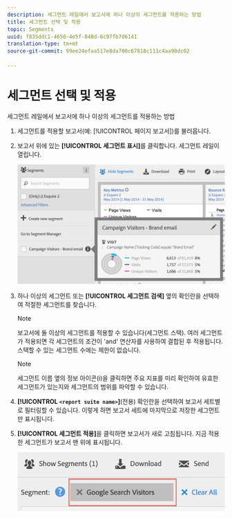 ```yaml
---
description: 세그먼트 레일에서 보고서에 하나 이상의 세그먼트를 적용하는 방법
title: 세그먼트 선택 및 적용
topic: Segments
uuid: f835ddc1-4650-4e5f-848d-6c97fb7d6141
translation-type: tm+mt
source-git-commit: 99ee24efaa517e8da700c67818c111c4aa90dc02

---
```



# 세그먼트 선택 및 적용

세그먼트 레일에서 보고서에 하나 이상의 세그먼트를 적용하는 방법

1. 세그먼트를 적용할 보고서(예: [!UICONTROL 페이지 보고서])를 불러옵니다.
1. 보고서 위에 있는 **[!UICONTROL 세그먼트 표시]**&#x200B;를 클릭합니다. 세그먼트 레일이 열립니다.

   ![](assets/segment_rail.png)

1. 하나 이상의 세그먼트 또는 **[!UICONTROL 세그먼트 검색]** 옆의 확인란을 선택하여 적절한 세그먼트를 찾습니다.

   >[!NOTE]
   >
   >보고서에 둘 이상의 세그먼트를 적용할 수 있습니다(세그먼트 스택). 여러 세그먼트가 적용되면 각 세그먼트의 조건이 &#39;and&#39; 연산자를 사용하여 결합된 후 적용됩니다. 스택할 수 있는 세그먼트 수에는 제한이 없습니다.

   >[!NOTE]
   >
   >세그먼트 이름 옆의 정보 아이콘(i)을 클릭하면 주요 지표를 미리 확인하여 유효한 세그먼트가 있는지와 세그먼트의 범위를 파악할 수 있습니다.

1. **[!UICONTROL `<report suite name>`]**(전용) 확인란을 선택하여 보고서 세트별로 필터링할 수 있습니다. 이렇게 하면 보고서 세트에 마지막으로 저장한 세그먼트만 표시됩니다.
1. **[!UICONTROL 세그먼트 적용]**&#x200B;을 클릭하면 보고서가 새로 고침됩니다. 지금 적용한 세그먼트가 보고서 맨 위에 표시됩니다. 

   ![](assets/applied_segments.png)

